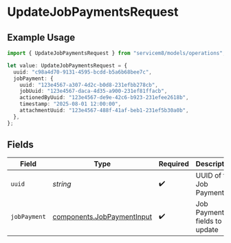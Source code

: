 # UpdateJobPaymentsRequest

## Example Usage

```typescript
import { UpdateJobPaymentsRequest } from "servicem8/models/operations";

let value: UpdateJobPaymentsRequest = {
  uuid: "c98a4d70-9131-4595-bcdd-b5a6b68bee7c",
  jobPayment: {
    uuid: "123e4567-a307-4d2c-b0d8-231efbb278cb",
    jobUuid: "123e4567-daca-4d35-a900-231ef81ffacb",
    actionedByUuid: "123e4567-de9e-42c6-b923-231efee2618b",
    timestamp: "2025-08-01 12:00:00",
    attachmentUuid: "123e4567-488f-41af-beb1-231ef5b30a0b",
  },
};
```

## Fields

| Field                                                                    | Type                                                                     | Required                                                                 | Description                                                              |
| ------------------------------------------------------------------------ | ------------------------------------------------------------------------ | ------------------------------------------------------------------------ | ------------------------------------------------------------------------ |
| `uuid`                                                                   | *string*                                                                 | :heavy_check_mark:                                                       | UUID of the Job Payment                                                  |
| `jobPayment`                                                             | [components.JobPaymentInput](../../models/components/jobpaymentinput.md) | :heavy_check_mark:                                                       | Job Payment fields to update                                             |